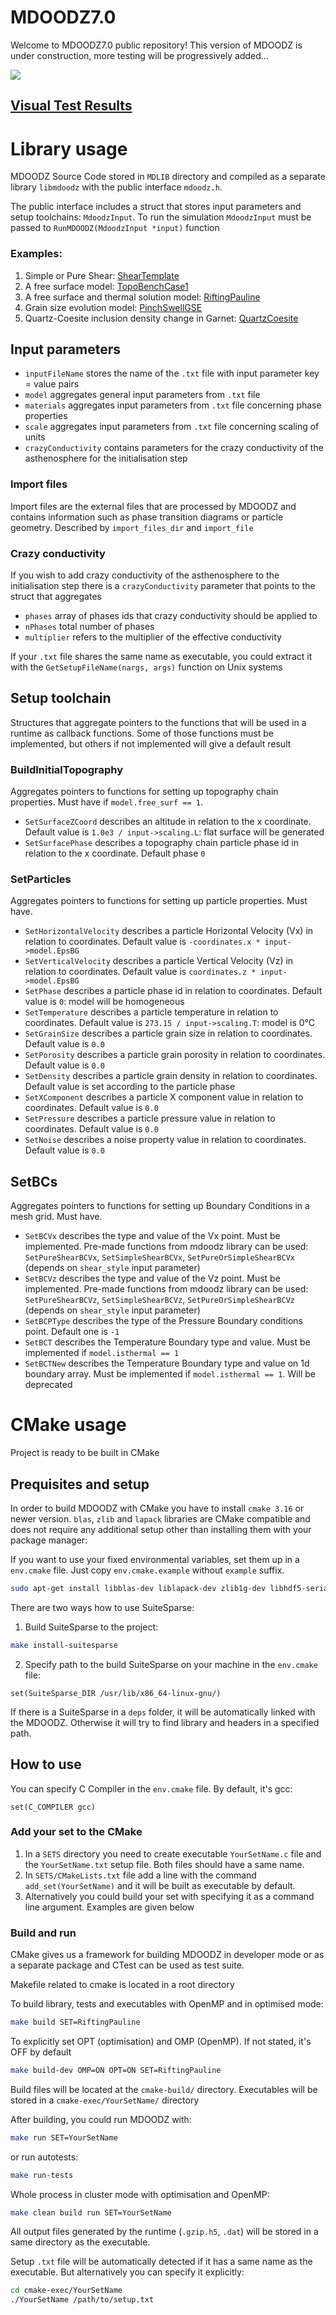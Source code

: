 # MDOODZ7.0

Welcome to MDOODZ7.0 public repository!
This version of MDOODZ is under construction, more testing will be progressively added...

![](/images/Compression_Symmetric.gif)

## [Visual Test Results](/VISUAL_TESTS/readme.md)

# Library usage

MDOODZ Source Code stored in `MDLIB` directory and compiled as a separate library `libmdoodz` 
with the public interface `mdoodz.h`.

The public interface includes a struct that stores input parameters and setup toolchains: `MdoodzInput`.
To run the simulation `MdoodzInput` must be passed to `RunMDOODZ(MdoodzInput *input)` function

### Examples:

1) Simple or Pure Shear: [ShearTemplate](SETS/ShearTemplate.c)
2) A free surface model: [TopoBenchCase1](SETS/TopoBenchCase1.c)
3) A free surface and thermal solution model: [RiftingPauline](SETS/RiftingChenin.c)
4) Grain size evolution model: [PinchSwellGSE](SETS/PinchSwellGSE.c)
5) Quartz-Coesite inclusion density change in Garnet: [QuartzCoesite](SETS/QuartzCoesite.c)


## Input parameters

- `inputFileName` stores the name of the `.txt` file with input parameter key = value pairs
- `model` aggregates general input parameters from `.txt` file
- `materials` aggregates input parameters from `.txt` file concerning phase properties
- `scale` aggregates input parameters from `.txt` file concerning scaling of units
- `crazyConductivity` contains parameters for the crazy conductivity of the asthenosphere for the initialisation step

### Import files

Import files are the external files that are processed by MDOODZ and contains information
such as phase transition diagrams or particle geometry. Described by `import_files_dir` and `import_file`


### Crazy conductivity

If you wish to add crazy conductivity of the asthenosphere to the initialisation step
there is a `crazyConductivity` parameter that points to the struct that aggregates
- `phases` array of phases ids that crazy conductivity should be applied to
- `nPhases` total number of phases
- `multiplier` refers to the multiplier of the effective conductivity

If your `.txt` file shares the same name as executable, 
you could extract it with the `GetSetupFileName(nargs, args)` function on Unix systems

## Setup toolchain

Structures that aggregate pointers to the functions that will be used in a runtime as callback functions.
Some of those functions must be implemented, but others if not implemented will give a default result

### BuildInitialTopography

Aggregates pointers to functions for setting up topography chain properties. 
Must have if `model.free_surf == 1`.


- `SetSurfaceZCoord` describes an altitude in relation to the x coordinate. Default value is `1.0e3 / input->scaling.L`:  flat surface will be generated
- `SetSurfacePhase` describes a topography chain particle phase id in relation to the x coordinate. Default phase `0`

### SetParticles

Aggregates pointers to functions for setting up particle properties.
Must have.


- `SetHorizontalVelocity` describes a particle Horizontal Velocity (Vx) in relation to coordinates. Default value is `-coordinates.x * input->model.EpsBG`
- `SetVerticalVelocity` describes a particle Vertical Velocity (Vz) in relation to coordinates. Default value is `coordinates.z * input->model.EpsBG`
- `SetPhase` describes a particle phase id in relation to coordinates. Default value is `0`: model will be homogeneous
- `SetTemperature` describes a particle temperature in relation to coordinates. Default value is `273.15 / input->scaling.T`: model is 0°C
- `SetGrainSize` describes a particle grain size in relation to coordinates. Default value is `0.0`
- `SetPorosity` describes a particle grain porosity in relation to coordinates. Default value is `0.0`
- `SetDensity` describes a particle grain density in relation to coordinates. Default value is set according to the particle phase 
- `SetXComponent` describes a particle X component value in relation to coordinates. Default value is `0.0`
- `SetPressure` describes a particle pressure value in relation to coordinates. Default value is `0.0`
- `SetNoise` describes a noise property value in relation to coordinates. Default value is `0.0`

## SetBCs

Aggregates pointers to functions for setting up Boundary Conditions in a mesh grid.
Must have.

- `SetBCVx` describes the type and value of the Vx point. Must be implemented. Pre-made functions from mdoodz library can be used: `SetPureShearBCVx`, `SetSimpleShearBCVx`, `SetPureOrSimpleShearBCVx` (depends on `shear_style` input parameter)
- `SetBCVz` describes the type and value of the Vz point. Must be implemented. Pre-made functions from mdoodz library can be used: `SetPureShearBCVz`, `SetSimpleShearBCVz`, `SetPureOrSimpleShearBCVz` (depends on `shear_style` input parameter)
- `SetBCPType` describes the type of the Pressure Boundary conditions point. Default one is `-1`
- `SetBCT` describes the Temperature Boundary type and value. Must be implemented if `model.isthermal == 1`
- `SetBCTNew` describes the Temperature Boundary type and value on 1d boundary array. Must be implemented if `model.isthermal == 1`. Will be deprecated

# CMake usage

Project is ready to be built in CMake

## Prequisites and setup

In order to build MDOODZ with CMake you have to install `cmake 3.16` or newer version.
`blas`, `zlib` and `lapack`  libraries are CMake compatible and does not require any additional setup other than installing them with your package manager:

If you want to use your fixed environmental variables, set them up in a `env.cmake` file. Just copy `env.cmake.example` 
without `example` suffix.

```bash
sudo apt-get install libblas-dev liblapack-dev zlib1g-dev libhdf5-serial-dev
```

There are two ways how to use SuiteSparse:

1) Build SuiteSparse to the project:

```bash
make install-suitesparse
```

2) Specify path to the build SuiteSparse on your machine in the `env.cmake` file:

```code
set(SuiteSparse_DIR /usr/lib/x86_64-linux-gnu/)
```

If there is a SuiteSparse in a `deps` folder, it will be automatically linked with the MDOODZ. 
Otherwise it will try to find library and headers in a specified path.

## How to use

You can specify C Compiler in the `env.cmake` file. By default, it's gcc:

```code
set(C_COMPILER gcc)
```

### Add your set to the CMake

1) In a `SETS` directory you need to create executable `YourSetName.c` file and the `YourSetName.txt` setup file. Both files should have a same name.
2) In `SETS/CMakeLists.txt` file add a line with the command `add_set(YourSetName)` and it will be built as executable by default. 
3) Alternatively you could build your set with specifying it as a command line argument. Examples are given below 


### Build and run

CMake gives us a framework for building MDOODZ in developer mode or as a separate package and CTest can be used as test suite.

Makefile related to cmake is located in a root directory

To build library, tests and executables with OpenMP and in optimised mode:

```bash
make build SET=RiftingPauline
```

To explicitly set OPT (optimisation) and OMP (OpenMP). If not stated, it's OFF by default

```bash
make build-dev OMP=ON OPT=ON SET=RiftingPauline
```

Build files will be located at the `cmake-build/` directory.
Executables will be stored in a `cmake-exec/YourSetName/` directory

After building, you could run MDOODZ with:
```bash
make run SET=YourSetName
```

or run autotests:
```bash
make run-tests
```

Whole process in cluster mode with optimisation and OpenMP:

```bash
make clean build run SET=YourSetName
```

All output files generated by the runtime (`.gzip.h5`, `.dat`) will be stored in a same directory as the executable.

Setup `.txt` file will be automatically detected if it has a same name as the executable. But alternatively you can specify it explicitly:

```bash
cd cmake-exec/YourSetName
./YourSetName /path/to/setup.txt
```
